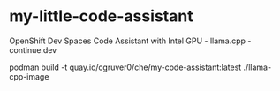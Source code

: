 # my-little-code-assistant
OpenShift Dev Spaces Code Assistant with Intel GPU - llama.cpp - continue.dev

podman build -t quay.io/cgruver0/che/my-code-assistant:latest ./llama-cpp-image
